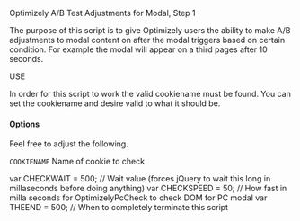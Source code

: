 Optimizely A/B Test Adjustments for Modal, Step 1

The purpose of this script is to give Optimizely users the ability to make A/B adjustments to modal content on after
the modal triggers based on certain condition. For example the modal will appear on a third pages after 10 seconds.

USE

In order for this script to work the valid cookiename must be found. You can set the cookiename and desire valid to
what it should be.

#### Options

Feel free to adjust the following.

`COOKIENAME`
Name of cookie to check

var CHECKWAIT = 500;			        // Wait value (forces jQuery to wait this long in millaseconds before doing anything)
var CHECKSPEED = 50;			        // How fast in milla seconds for OptimizelyPcCheck to check DOM for PC modal
var THEEND = 500;			            // When to completely terminate this script
